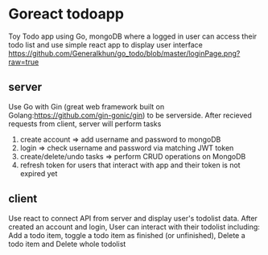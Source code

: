 # Goreact todoapp
Toy Todo app using Go, mongoDB where a logged in user can access their todo list and use simple react app to display user interface
https://github.com/Generalkhun/go_todo/blob/master/loginPage.png?raw=true

## server
Use Go with Gin (great web framework built on Golang:https://github.com/gin-gonic/gin) to be serverside. After recieved requests from client, server will perform tasks 
 1. create account => add username and password to mongoDB
 2. login => check username and password via matching JWT token
 3. create/delete/undo tasks => perform CRUD operations on MongoDB
 4. refresh token for users that interact with app and their token is not expired yet

## client 
Use react to connect API from server and display user's todolist data. 
After created an account and login, User can interact with their todolist including: Add a todo item, toggle a todo item as finished (or unfinished), Delete a todo item and Delete whole todolist 
